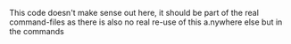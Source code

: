 
This code doesn't make sense out here, it should be part of the real command-files as there is also no real re-use of this a.nywhere else but in the commands
